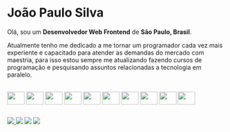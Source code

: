 <link rel="stylesheet" href="https://cdn.jsdelivr.net/gh/devicons/devicon@v2.15.1/devicon.min.css">

# João Paulo Silva

Olá, sou um <b>Desenvolvedor Web Frontend</b> de <b>São Paulo, Brasil</b>.

Atualmente tenho me dedicado a me tornar um programador cada vez mais 
experiente e capacitado para atender as demandas do mercado com maestria, para isso estou sempre me atualizando 
fazendo cursos de programação e pesquisando assuntos relacionadas a tecnologia em paralelo.

<div style="display: inline_block"> <br>
  <img src="https://cdn.jsdelivr.net/gh/devicons/devicon/icons/react/react-original.svg" align="center" height="30" width="40"/>
  <img src="https://cdn.jsdelivr.net/gh/devicons/devicon/icons/javascript/javascript-original.svg" align="center" height="30" width="40"/>
  <img src="https://cdn.jsdelivr.net/gh/devicons/devicon/icons/html5/html5-original.svg" align="center" height="30" width="40"/>
  <img src="https://cdn.jsdelivr.net/gh/devicons/devicon/icons/css3/css3-original.svg" align="center" height="30" width="40"/>
  <img src="https://cdn.jsdelivr.net/gh/devicons/devicon/icons/sass/sass-original.svg" align="center" height="30" width="40"/>
  <img src="https://cdn.jsdelivr.net/gh/devicons/devicon/icons/bootstrap/bootstrap-original.svg"  align="center" height="30" width="40"/>
  <img src="https://cdn.jsdelivr.net/gh/devicons/devicon/icons/vscode/vscode-original.svg" align="center" height="30" width="40"/>
  <img src="https://cdn.jsdelivr.net/gh/devicons/devicon@latest/icons/tailwindcss/tailwindcss-original.svg" align="center" height="30" width="40"/>
  <img src="https://cdn.jsdelivr.net/gh/devicons/devicon/icons/git/git-original.svg" align="center" height="30" width="40"/>
  <img src="https://cdn.jsdelivr.net/gh/devicons/devicon/icons/figma/figma-original.svg" align="center" height="30" width="40"/>
</div>

##
<div>
  <a href="https://instagram.com/dev.motivado_br" target="_blank"><img src="https://img.shields.io/badge/-Instagram-%23E4405F?style=for-the-badge&logo=instagram&logoColor=white"</a>
  <a href = "mailto:joaopaulosilva.dev@gmail.com" target="_blank"><img src="https://img.shields.io/badge/-Gmail-%23333?style=for-the-badge&logo=gmail&logoColor=white"></a>
  <a href="https://www.linkedin.com/in/jo%C3%A3o-paulo-nascimento-silva/" target="_blank"><img src="https://img.shields.io/badge/-LinkedIn-%230077B5?style=for-the-badge&logo=linkedin&logoColor=white""></a>    
  <a href="https://portfolio-jps.vercel.app/" target="_blank"><img src="https://img.shields.io/badge/website-000000?style=for-the-badge&logo=About.me&logoColor=white"></a>  
</div>
